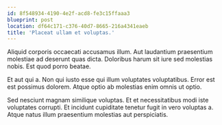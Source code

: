 ```yaml
---
id: 8f548934-4190-4e2f-acd8-fe3c15ffaaa3
blueprint: post
location: df64c171-c376-40d7-8665-216a4341eaeb
title: 'Placeat ullam et voluptas.'
---
```

Aliquid corporis occaecati accusamus illum. Aut laudantium praesentium molestiae ad deserunt quas dicta. Doloribus harum sit iure sed molestias nobis. Est quod porro beatae.

Et aut qui a. Non qui iusto esse qui illum voluptates voluptatibus. Error est est possimus dolorem. Atque optio ab molestias enim omnis ut optio.

Sed nesciunt magnam similique voluptas. Et et necessitatibus modi iste voluptates corrupti. Et incidunt cupiditate tenetur fugit in vero voluptas a. Atque natus illum praesentium molestias aut perspiciatis.